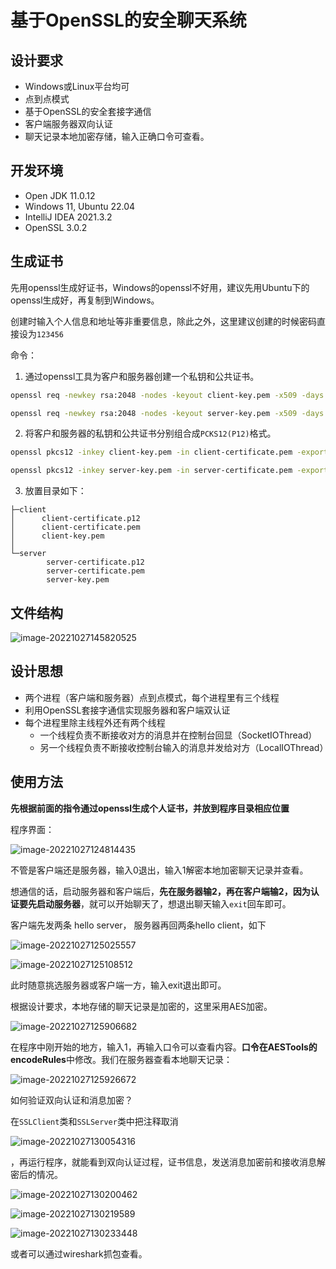 # 基于OpenSSL的安全聊天系统

## 设计要求

- Windows或Linux平台均可
- 点到点模式
- 基于OpenSSL的安全套接字通信
- 客户端服务器双向认证
- 聊天记录本地加密存储，输入正确口令可查看。

## 开发环境

- Open JDK 11.0.12
- Windows 11, Ubuntu 22.04
- IntelliJ IDEA 2021.3.2
- OpenSSL 3.0.2 

## 生成证书

先用openssl生成好证书，Windows的openssl不好用，建议先用Ubuntu下的openssl生成好，再复制到Windows。

创建时输入个人信息和地址等非重要信息，除此之外，这里建议创建的时候密码直接设为`123456`

命令：

1. 通过openssl工具为客户和服务器创建一个私钥和公共证书。

```bash
openssl req -newkey rsa:2048 -nodes -keyout client-key.pem -x509 -days 365 -out client-certificate.pem

openssl req -newkey rsa:2048 -nodes -keyout server-key.pem -x509 -days 365 -out server-certificate.pem
```

2. 将客户和服务器的私钥和公共证书分别组合成`PCKS12(P12)`格式。

```bash
openssl pkcs12 -inkey client-key.pem -in client-certificate.pem -export -out client-certificate.p12

openssl pkcs12 -inkey server-key.pem -in server-certificate.pem -export -out server-certificate.p12
```

3. 放置目录如下：

```
├─client
│      client-certificate.p12
│      client-certificate.pem
│      client-key.pem
│
└─server
        server-certificate.p12
        server-certificate.pem
        server-key.pem
```

## 文件结构

![image-20221027145820525](README.assets/image-20221027145820525.png)

## 设计思想

- 两个进程（客户端和服务器）点到点模式，每个进程里有三个线程
- 利用OpenSSL套接字通信实现服务器和客户端双认证
- 每个进程里除主线程外还有两个线程
  - 一个线程负责不断接收对方的消息并在控制台回显（SocketIOThread）
  - 另一个线程负责不断接收控制台输入的消息并发给对方（LocalIOThread）

## 使用方法

**先根据前面的指令通过openssl生成个人证书，并放到程序目录相应位置**

程序界面：

![image-20221027124814435](README.assets/image-20221027124814435.png)

不管是客户端还是服务器，输入0退出，输入1解密本地加密聊天记录并查看。

想通信的话，启动服务器和客户端后，**先在服务器输2，再在客户端输2，因为认证要先启动服务器**，就可以开始聊天了，想退出聊天输入`exit`回车即可。

客户端先发两条 hello server， 服务器再回两条hello client，如下

![image-20221027125025557](README.assets/image-20221027125025557.png)

![image-20221027125108512](README.assets/image-20221027125108512.png)

此时随意挑选服务器或客户端一方，输入exit退出即可。

根据设计要求，本地存储的聊天记录是加密的，这里采用AES加密。

![image-20221027125906682](README.assets/image-20221027125906682.png)

在程序中刚开始的地方，输入1，再输入口令可以查看内容。**口令在AESTools的encodeRules**中修改。我们在服务器查看本地聊天记录：

![image-20221027125926672](README.assets/image-20221027125926672.png)

如何验证双向认证和消息加密？

在`SSLClient`类和`SSLServer`类中把注释取消

![image-20221027130054316](README.assets/image-20221027130054316.png)

，再运行程序，就能看到双向认证过程，证书信息，发送消息加密前和接收消息解密后的情况。

![image-20221027130200462](README.assets/image-20221027130200462.png)

![image-20221027130219589](README.assets/image-20221027130219589.png)

![image-20221027130233448](README.assets/image-20221027130233448.png)

或者可以通过wireshark抓包查看。
